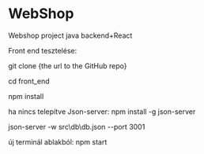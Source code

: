 # WebShop
Webshop project java backend+React

Front end tesztelése:

git clone {the url to the GitHub repo}

cd front_end

npm install

ha nincs telepítve Json-server: npm install -g json-server

json-server -w src\db\db.json --port 3001

új terminál ablakból: npm start
